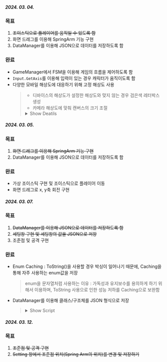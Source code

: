 ##### 2024. 03. 04.

### 목표
1. ~~조이스틱으로 플레이어를 움직일 수 있도록 함~~
2. 화면 드레그를 이용해 SpringArm 기능 구현
3.  DataManager를 이용해 JSON으로 데이터를 저장하도록 함

### 완료
- GameManager에서 FSM을 이용해 게임의 흐름을 제어하도록 함
- `Input.GetAxis`를 이용해 입력이 있는 경우 캐릭터가 움직이도록 함
- 다양한 모바일 해상도에 대응하기 위해 고정 해상도 사용
  > - 디바이스의 해상도가 설정한 해상도와 맞지 않는 경우 검은색 레터박스 생성
  > - 카메라 해상도에 맞춰 캔버스의 크기 조절
  > <details>
  > <summary>Show Deatils</summary>  
  > 
  > > - 빨간색 : CanvasRatio를 사용한 캔버스
  > > - 노란색 : CanvasRatio를 사용하지 않은 캔버스
  > >   <details>
  > >   <summary>Camera/Canvas Ratio 적용 전</summary>
  > >   
  > >   ![Camera/Canvas Ratio 적용 전](https://github.com/xcb00/Portfolios/blob/main/Folder/Resources/Ratio1.png)
  > >   </details>
  > > 
  > >   <details>
  > >   <summary>설정한 해상도보다 가로가 길 경우</summary>
  > >   
  > >   ![설정한 해상도보다 가로가 길 경우](https://github.com/xcb00/Portfolios/blob/main/Folder/Resources/Ratio2.png)
  > >   </details>
  > > 
  > >   <details>
  > >   <summary>설정한 해상도보다 세로가 길 경우</summary>
  > >   
  > >   ![설정한 해상도보다 세로가 길 경우](https://github.com/xcb00/Portfolios/blob/main/Folder/Resources/Ratio3.png)
  > >   </details>
  > > 
  > </details>

##### 2024. 03. 05.

### 목표
1. ~~화면 드레그를 이용해 SpringArm 기능 구현~~
2. DataManager를 이용해 JSON으로 데이터를 저장하도록 함

### 완료
- 가상 조이스틱 구현 및 조이스틱으로 플레이어 이동
- 화면 드레그로 x, y축 회전 구현

##### 2024. 03. 07.

### 목표
1. ~~DataManager를 이용해 JSON으로 데이터를 저장하도록 함~~
2. ~~세팅창 구현 및 세팅창의 값을 JSON으로 저장~~
3. 조준점 및 공격 구현

### 완료
- Enum Caching : ToString()을 사용할 경우 박싱이 일어나기 때문에, Caching을 통해 자주 사용하는 enum값을 저장
  > enum을 문자열처럼 사용하는 이유 : 가독성과 유지보수를 용의하게 하기 위해서 이용하며, ToString 사용으로 인한 성능 저하를 Caching으로 보완함
- DataManager를 이용해 클래스/구조체를 JSON 형식으로 저장
  > <details>
  > <summary>Show Script</summary>
  > 
  > **DataClass.cs**
  > ```C#
  > // 클래스/구조체 리스트를 JSON 형식으로 저장하기 위한 구조체
  > [System.Serializable]
  > public struct DataList<T>
  > {
  >   public List<T> dataList;
  >   public DataList(List<T> dataList) =〉this.dataList = dataList;
  > }
  > ```
  > **DataManager.cs**
  > ```C#
  > StringBuilder strBuilder = new StringBuilder();
  > public string GetFilePath(JsonFileName name) // 'name.txt' 파일로 저장할 경로를 반환
  > 
  > // data 구조체/클래스를 Json형식으로 '../name.txt'파일로 저장
  > public void SaveDataToJson<T>(JsonFileName name, T data) =〉File.WriteAllText(GetFilePath(name), JsonUtility.ToJson(data)); 
  > 
  > // 구조체/클래스 리스트를 Json형식으로 '../name.txt'파일로 저장
  > public void SaveDataListToJson<T>(JsonFileName name, List<T> dataList) =〉File.WriteAllText(GetFilePath(name), DataListToJsonString(dataList));
  > 
  > // 구조체/클래스 리스트를 Json형식의 문자열로 변환
  > public string DataListToJsonString<T>(List<T> data) =〉JsonUtility.ToJson(new DataList<T>(data));
  > 
  > // Json 형식의 문자열을 구조체/클래스로 불러오기
  > public T LoadJsonToData<T>(JsonFileNae name, ref bool fileExists)
  > {
  >   string path = GetFilePath(name);
  >   if(!File.Exists(path)) // 데이터가 존재하는지 확인
  >   {
  >     fileExists = false;
  >     return default(T);
  >   }
  >   fileExists = true;
  >   return JsonUtility.FromJson<T>(File.ReadAllText(path));
  > }
  > 
  > // Json 형식의 문자열을 구조체/클래스 리스트로 불러오기
  > public T LoadJsonToData<T>(JsonFileNae name, ref bool fileExists)
  > {
  >   string path = GetFilePath(name);
  >   if(!File.Exists(path)) // 데이터가 존재하는지 확인
  >     return new List<T>();
  > 
  >   return JsonStringToDataList<T>(File.ReadAllText(path));
  > }
  > 
  > // Json 형식의 문자열을 구조체/클래스 리스트로 변환
  > public List<T> JsonStringToDataList<T>(string jsonString) =〉string.IsNullOrEmpty(jsonString) ? new List<T>() : JsonUtility.FromJson<DataList<T>>(jsonString).dataList;
  > 
  > ```
  > </details>
  > 

##### 2024. 03. 12.

### 목표
1. ~~조준점 및 공격 구현~~
2. ~~Setting 창에서 조준점 위치(Spring Arm의 위치)를 변경 및 저장하기~~








